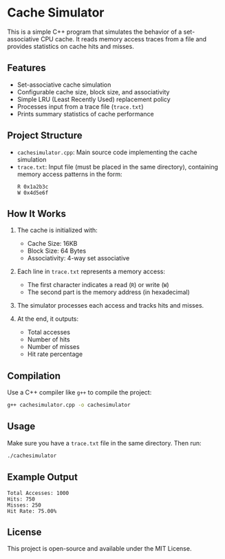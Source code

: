 # Cache Simulator

This is a simple C++ program that simulates the behavior of a set-associative CPU cache. It reads memory access traces from a file and provides statistics on cache hits and misses.

## Features

- Set-associative cache simulation
- Configurable cache size, block size, and associativity
- Simple LRU (Least Recently Used) replacement policy
- Processes input from a trace file (`trace.txt`)
- Prints summary statistics of cache performance

## Project Structure

- `cachesimulator.cpp`: Main source code implementing the cache simulation
- `trace.txt`: Input file (must be placed in the same directory), containing memory access patterns in the form:
  ```
  R 0x1a2b3c
  W 0x4d5e6f
  ```

## How It Works

1. The cache is initialized with:
   - Cache Size: 16KB
   - Block Size: 64 Bytes
   - Associativity: 4-way set associative

2. Each line in `trace.txt` represents a memory access:
   - The first character indicates a read (`R`) or write (`W`)
   - The second part is the memory address (in hexadecimal)

3. The simulator processes each access and tracks hits and misses.

4. At the end, it outputs:
   - Total accesses
   - Number of hits
   - Number of misses
   - Hit rate percentage

## Compilation

Use a C++ compiler like `g++` to compile the project:

```bash
g++ cachesimulator.cpp -o cachesimulator
```

## Usage

Make sure you have a `trace.txt` file in the same directory. Then run:

```bash
./cachesimulator
```

## Example Output

```
Total Accesses: 1000
Hits: 750
Misses: 250
Hit Rate: 75.00%
```

## License

This project is open-source and available under the MIT License.
